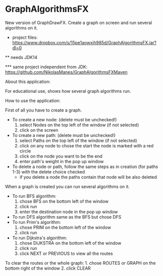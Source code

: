 # GraphAlgorithmsFX
New version of GraphDrawFX.
Create a graph on screen and run several algorithms on it. 

* project files:
https://www.dropbox.com/s/15pe1aowxih985d/GraphAlgorithmsFX.jar?dl=0
                            
** needs JDK14

*** same project independent from JDK:
https://github.com/NikolasManes/GraphAlgorithmsFXMaven

About this application:

For educational use, shows how several graph algorithms run.

How to use the application:

First of all you have to create a graph.
- To create a new node: 
	(delete must be unchecked!)
	1. select Nodes on the top left of the window (if not selected)
	2. click on the screen 
- To create a new path: 
	(delete must be unchecked!)
	1. select Paths on the top left of the window (if not selected)
	2. click on any node to chose the start the node is marked with a red circle
	3. click on the node you want to be the end
	4. enter path's weight in the pop up window
- To delete a node or path, follow the same steps as in creation (for paths 1-3) with the delete choice checked
	*  if you delete a node the paths contain that node will be also deleted

When a graph is created you can run several algorithms on it.
- To run BFS algorithm:
	1. chose BFS on the bottom left of the window
	2. click run
	3. enter the destination node in the pop up window
- To run DFS algorithm same as the BFS but chose DFS
- To run Prim's algorithm:
	1. chose PRIM on the bottom left of the window
	2. click run
- To run Dijkstra's algorithm:
	1. chose DIJKSTRA on the bottom left of the window
	2. click run
	3. click NEXT or PREVIOUS to view all the routes
	
To clear the routes or the whole graph:
	1. chose ROUTES or GRAPH on the bottom right of the window
	2. click CLEAR
